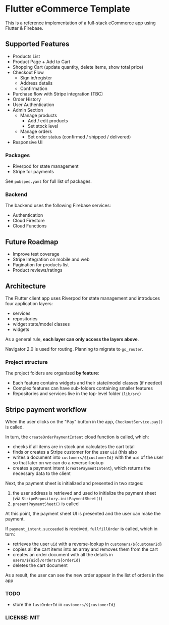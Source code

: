 # Flutter eCommerce Template

This is a reference implementation of a full-stack eCommerce app using Flutter & Firebase.

## Supported Features

- Products List
- Product Page + Add to Cart
- Shopping Cart (update quantity, delete items, show total price)
- Checkout Flow
  - Sign in/register
  - Address details
  - Confirmation
- Purchase flow with Stripe integration (TBC)
- Order History
- User Authentication
- Admin Section
  - Manage products
    - Add / edit products
    - Set stock level
  - Manage orders
    - Set order status (confirmed / shipped / delivered)
- Responsive UI

### Packages

- Riverpod for state management
- Stripe for payments

See `pubspec.yaml` for full list of packages.

### Backend

The backend uses the following Firebase services:

- Authentication
- Cloud Firestore
- Cloud Functions

## Future Roadmap

- Improve test coverage
- Stripe Integration on mobile and web
- Pagination for products list
- Product reviews/ratings

## Architecture

The Flutter client app uses Riverpod for state management and introduces four application layers:

- services
- repositories
- widget state/model classes
- widgets

As a general rule, **each layer can only access the layers above**.

Navigator 2.0 is used for routing. Planning to migrate to `go_router`.

### Project structure

The project folders are organized **by feature**:

- Each feature contains widgets and their state/model classes (if needed)
- Complex features can have sub-folders containing smaller features
- Repositories and services live in the top-level folder (`lib/src`)

## Stripe payment workflow

When the user clicks on the "Pay" button in the app, `CheckoutService.pay()` is called.

In turn, the `createOrderPaymentIntent` cloud function is called, which:

- checks if all items are in stock and calculates the cart total
- finds or creates a Stripe customer for the user `uid` (this also 
- writes a document into `customers/${customerId}` with the `uid` of the user so that later on we can do a reverse-lookup
- creates a payment intent (`createPaymentIntent`), which returns the necessary data to the client

Next, the payment sheet is initialized and presented in two stages:

1. the user address is retrieved and used to initialize the payment sheet (via `StripeRepository.initPaymentSheet()`)
2. `presentPaymentSheet()` is called

At this point, the payment sheet UI is presented and the user can make the payment.

If `payment_intent.succeeded` is received, `fullfillOrder` is called, which in turn:

- retrieves the user `uid` with a reverse-lookup in `customers/${customerId}`
- copies all the cart items into an array and removes them from the cart
- creates an order document with all the details in  `users/${uid}/orders/${orderId}`
- deletes the cart document

As a result, the user can see the new order appear in the list of orders in the app

### TODO

- store the `lastOrderId` in `customers/${customerId}`


### LICENSE: MIT